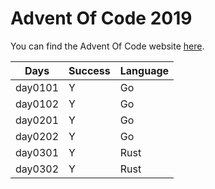 # Advent Of Code 2019

You can find the Advent Of Code website [here](https://adventofcode.com/2019).

| Days    | Success | Language |
| ------- | ------- | -------- |
| day0101 | Y       | Go       |
| day0102 | Y       | Go       |
| day0201 | Y       | Go       |
| day0202 | Y       | Go       |
| day0301 | Y       | Rust     |
| day0302 | Y       | Rust     |
